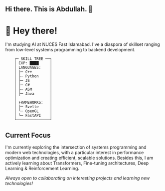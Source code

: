 ## Hi there. This is Abdullah. 👋

# 👋 Hey there!

I'm studying AI at NUCES Fast Islamabad. I've a diaspora of skillset ranging from low-level systems programming to backend development.

```
    ┌─ SKILL TREE ──┐
    │ EXP: ████     │
    │ LANGUAGES:    │
    │ ├─ C++        │
    │ ├─ Python     │
    │ ├─ JS         │
    │ ├─ C#         │
    │ ├─ ASM        │
    │ ├─ Java       │
    │               │
    │ FRAMEWORKS:   │
    │ ├─ Svelte     │
    │ └─ OpenGL     │
    │ └─ FastAPI    │
    └───────────────┘
```

## Current Focus

I'm currently exploring the intersection of systems programming and modern web technologies, with a particular interest in performance optimization and creating efficient, scalable solutions.
Besides this, I am actively learning about Transformers, Fine-tuning architectures, Deep Learning & Reinforcement Learning.


*Always open to collaborating on interesting projects and learning new technologies!*
